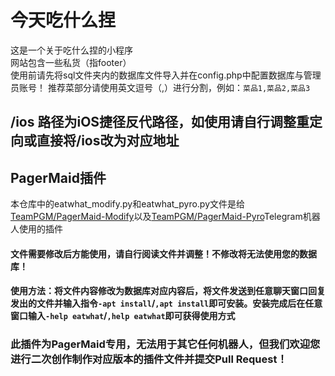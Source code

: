 # 今天吃什么捏
这是一个关于吃什么捏的小程序 \
网站包含一些私货（指footer） \
使用前请先将sql文件夹内的数据库文件导入并在config.php中配置数据库与管理员账号！
推荐菜部分请使用英文逗号（,）进行分割，例如：`菜品1,菜品2,菜品3`
## /ios 路径为iOS捷径反代路径，如使用请自行调整重定向或直接将/ios改为对应地址

## PagerMaid插件
本仓库中的eatwhat_modify.py和eatwhat_pyro.py文件是给[TeamPGM/PagerMaid-Modify](https://github.com/TeamPGM/PagerMaid-Modify)以及[TeamPGM/PagerMaid-Pyro](https://github.com/TeamPGM/PagerMaid-Pyro)Telegram机器人使用的插件
#### 文件需要修改后方能使用，请自行阅读文件并调整！不修改将无法使用您的数据库！
#### 使用方法：将文件内容修改为数据库对应内容后，将文件发送到任意聊天窗口回复发出的文件并输入指令`-apt install`/`,apt install`即可安装。安装完成后在任意窗口输入`-help eatwhat`/`,help eatwhat`即可获得使用方式
### 此插件为PagerMaid专用，无法用于其它任何机器人，但我们欢迎您进行二次创作制作对应版本的插件文件并提交Pull Request！